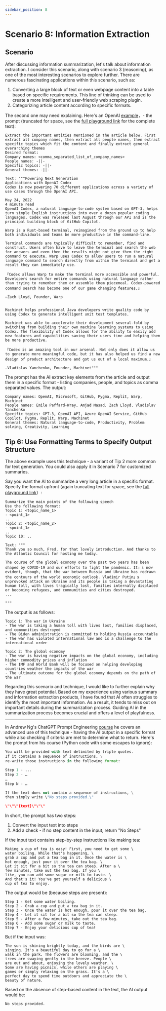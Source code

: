 ```yaml
---
sidebar_position: 8
---
```


# Scenario 8: Information Extraction

<head>
  <script defer="defer" src="https://embed.trydyno.com/embedder.js"></script>
  <link href="https://embed.trydyno.com/embedder.css" rel="stylesheet" />
</head>

## Scenario

After discussing information summarization, let's talk about information extraction. I consider this scenario, along with scenario 3 (reasoning), as one of the most interesting scenarios to explore further. There are numerous fascinating applications within this scenario, such as:

1. Converting a large block of text or even webpage content into a table based on specific requirements. This line of thinking can be used to create a more intelligent and user-friendly web scraping plugin.
2. Categorizing article content according to specific formats.

The second one may need explaining. Here's an OpenAI [example](https://platform.openai.com/playground/p/DoMbgEMmkXJ5xOyunwFZDHdg?model=text-davinci-003)，- the prompt (truncated for space, see the [full playground link](https://platform.openai.com/playground/p/DoMbgEMmkXJ5xOyunwFZDHdg?model=text-davinci-003) for the complete text):

```other
Extract the important entities mentioned in the article below. First extract all company names, then extract all people names, then extract specific topics which fit the content and finally extract general overarching themes
Desired format:
Company names: <comma_separated_list_of_company_names>
People names: -||-
Specific topics: -||-
General themes: -||-

Text: """Powering Next Generation
Applications with OpenAI Codex
Codex is now powering 70 different applications across a variety of use cases through the OpenAI API.

May 24, 2022
4 minute read
OpenAI Codex, a natural language-to-code system based on GPT-3, helps turn simple English instructions into over a dozen popular coding languages. Codex was released last August through our API and is the principal building block of GitHub Copilot.

Warp is a Rust-based terminal, reimagined from the ground up to help both individuals and teams be more productive in the command-line.

Terminal commands are typically difficult to remember, find and construct. Users often have to leave the terminal and search the web for answers and even then the results might not give them the right command to execute. Warp uses Codex to allow users to run a natural language command to search directly from within the terminal and get a result they can immediately use.

『Codex allows Warp to make the terminal more accessible and powerful. Developers search for entire commands using natural language rather than trying to remember them or assemble them piecemeal. Codex-powered command search has become one of our game changing features.』

—Zach Lloyd, Founder, Warp


Machinet helps professional Java developers write quality code by using Codex to generate intelligent unit test templates.

Machinet was able to accelerate their development several-fold by switching from building their own machine learning systems to using Codex. The flexibility of Codex allows for the ability to easily add new features and capabilities saving their users time and helping them be more productive.

『Codex is an amazing tool in our arsenal. Not only does it allow us to generate more meaningful code, but it has also helped us find a new design of product architecture and got us out of a local maximum.』

—Vladislav Yanchenko, Founder, Machinet"""
```

The prompt has the AI extract key elements from the article and output them in a specific format - listing companies, people, and topics as comma separated values. The output:

```other
Company names: OpenAI, Microsoft, GitHub, Pygma, Replit, Warp, Machinet
People names: Emile Paffard-Wray, Amjad Masad, Zach Lloyd, Vladislav Yanchenko
Specific topics: GPT-3, OpenAI API, Azure OpenAI Service, GitHub Copilot, Pygma, Replit, Warp, Machinet
General themes: Natural language-to-code, Productivity, Problem solving, Creativity, Learning
```

## **Tip 6: Use Formatting Terms to Specify Output Structure**

The above example uses this technique - a variant of Tip 2 more common for text generation. You could also apply it in Scenario 7 for customized summaries.

Say you want the AI to summarize a very long article in a specific format. Specify the format upfront (again truncating text for space, see the [full playground link](https://platform.openai.com/playground/p/3U5Wx7RTIdNNC9Fg8fc44omi)）:

```other
Summarize the main points of the following speech
Use the following format:
Topic 1: <topic_name_1>
- <point_1>
..
Topic 2: <topic_name_2>
- <point_1>
..
Topic 10: ..

Text: """
Thank you so much, Fred, for that lovely introduction. And thanks to the Atlantic Council for hosting me today.

The course of the global economy over the past two years has been shaped by COVID-19 and our efforts to fight the pandemic. It」s now evident, though, that the war between Russia and Ukraine has redrawn the contours of the world economic outlook. Vladimir Putin」s unprovoked attack on Ukraine and its people is taking a devastating human toll, with lives tragically lost, families internally displaced or becoming refugees, and communities and cities destroyed.
...

"""
```

The output is as follows:

```other
Topic 1: The war in Ukraine
- The war is taking a human toll with lives lost, families displaced, and communities destroyed
- The Biden administration is committed to holding Russia accountable
- The war has violated international law and is a challenge to the international order

Topic 2: The global economy
- The war is having negative impacts on the global economy, including higher commodity prices and inflation
- The IMF and World Bank will be focused on helping developing countries weather the impacts of the war
- The ultimate outcome for the global economy depends on the path of the war
```

Regarding this scenario and technique, I would like to further explain why they have great potential. Based on my experience using various summary and information extraction products, I have found that AI often struggles to identify the most important information. As a result, it tends to miss out on important details during the summarization process. Guiding AI in the summarization process becomes crucial and offers a level of playfulness.

---

In Andrew Ng's ChatGPT Prompt Engineering [course](https://www.deeplearning.ai/short-courses/chatgpt-prompt-engineering-for-developers/) he covers an advanced use of this technique - having the AI output in a specific format while also checking if criteria are met to determine what to return. Here's the prompt from his course (Python code with some escapes to ignore):

```python
You will be provided with text delimited by triple quotes.
If it contains a sequence of instructions, \
re-write those instructions in the following format:

Step 1 - ...
Step 2 - …
…
Step N - …

If the text does not contain a sequence of instructions, \
then simply write \"No steps provided.\"

\"\"\"{text}\"\"\"
```

In short, the prompt has two steps:

1. Convert the input text into steps
2. Add a check - if no step content in the input, return "No Steps"

If the input text contains step-by-step instructions like making tea:

```other
Making a cup of tea is easy! First, you need to get some \
water boiling. While that's happening, \
grab a cup and put a tea bag in it. Once the water is \
hot enough, just pour it over the tea bag. \
Let it sit for a bit so the tea can steep. After a \
few minutes, take out the tea bag. If you \
like, you can add some sugar or milk to taste. \
And that's it! You've got yourself a delicious \
cup of tea to enjoy.
```

The output would be (because steps are present):

```other
Step 1 - Get some water boiling.
Step 2 - Grab a cup and put a tea bag in it.
Step 3 - Once the water is hot enough, pour it over the tea bag.
Step 4 - Let it sit for a bit so the tea can steep.
Step 5 - After a few minutes, take out the tea bag.
Step 6 - Add some sugar or milk to taste.
Step 7 - Enjoy your delicious cup of tea!
```

But if the input was:

```other
The sun is shining brightly today, and the birds are \
singing. It's a beautiful day to go for a \
walk in the park. The flowers are blooming, and the \
trees are swaying gently in the breeze. People \
are out and about, enjoying the lovely weather. \
Some are having picnics, while others are playing \
games or simply relaxing on the grass. It's a \
perfect day to spend time outdoors and appreciate the \
beauty of nature.
```

Based on the absence of step-based content in the text, the AI output would be:

```other
No steps provided.
```
